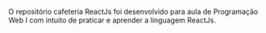 O repositório cafeteria ReactJs foi desenvolvido para aula de Programação Web I com intuito de praticar e aprender a linguagem ReactJs.
